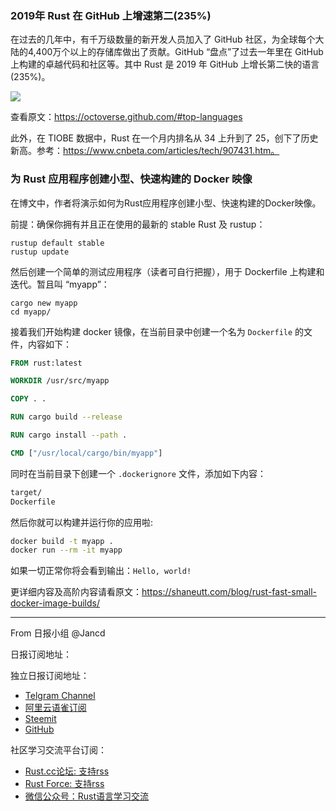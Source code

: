 ### 2019年 Rust 在 GitHub 上增速第二(235%)

在过去的几年中，有千万级数量的新开发人员加入了 GitHub 社区，为全球每个大陆的4,400万个以上的存储库做出了贡献。GitHub “盘点”了过去一年里在 GitHub 上构建的卓越代码和社区等。其中 Rust 是 2019 年 GitHub 上增长第二快的语言(235%)。

![](https://raw.githubusercontent.com/RCTT/rustcc/master/daily/images/rust.jpg)

查看原文：https://octoverse.github.com/#top-languages

此外，在 TIOBE 数据中，Rust 在一个月内排名从 34 上升到了 25，创下了历史新高。参考：https://www.cnbeta.com/articles/tech/907431.htm。

### 为 Rust 应用程序创建小型、快速构建的 Docker 映像

在博文中，作者将演示如何为Rust应用程序创建小型、快速构建的Docker映像。

前提：确保你拥有并且正在使用的最新的 stable Rust 及 rustup：
```shell
rustup default stable
rustup update
```

然后创建一个简单的测试应用程序（读者可自行把握），用于 Dockerfile 上构建和迭代。暂且叫 “myapp”：

```shell
cargo new myapp
cd myapp/
```

接着我们开始构建 docker 镜像，在当前目录中创建一个名为 `Dockerfile` 的文件，内容如下：

```Dockerfile
FROM rust:latest

WORKDIR /usr/src/myapp

COPY . .

RUN cargo build --release

RUN cargo install --path .

CMD ["/usr/local/cargo/bin/myapp"]
```

同时在当前目录下创建一个 `.dockerignore` 文件，添加如下内容：

```bash
target/
Dockerfile
```

然后你就可以构建并运行你的应用啦:

```bash
docker build -t myapp .
docker run --rm -it myapp
```

如果一切正常你将会看到输出：`Hello, world!`

更详细内容及高阶内容请看原文：https://shaneutt.com/blog/rust-fast-small-docker-image-builds/

---

From 日报小组 @Jancd

日报订阅地址：

独立日报订阅地址：
- [Telgram Channel](https://t.me/rust_daily_news )
- [阿里云语雀订阅](https://www.yuque.com/chaosbot/rustnews)
- [Steemit](https://steemit.com/@blackanger)
- [GitHub](https://github.com/RustStudy/rust_daily_news)

社区学习交流平台订阅：
- [Rust.cc论坛: 支持rss](https://rust.cc)
- [Rust Force: 支持rss](https://rustforce.net/)
- [微信公众号：Rust语言学习交流](https://rust.cc/article?id=ed7c9379-d681-47cb-9532-0db97d883f62)
